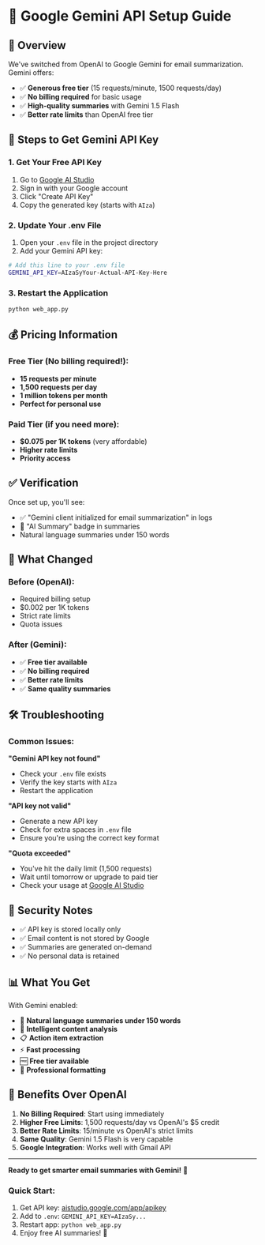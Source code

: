 # 🤖 Google Gemini API Setup Guide

## 🎯 Overview

We've switched from OpenAI to Google Gemini for email summarization. Gemini offers:
- ✅ **Generous free tier** (15 requests/minute, 1500 requests/day)
- ✅ **No billing required** for basic usage
- ✅ **High-quality summaries** with Gemini 1.5 Flash
- ✅ **Better rate limits** than OpenAI free tier

## 📝 Steps to Get Gemini API Key

### 1. Get Your Free API Key
1. Go to [Google AI Studio](https://aistudio.google.com/app/apikey)
2. Sign in with your Google account
3. Click "Create API Key"
4. Copy the generated key (starts with `AIza`)

### 2. Update Your .env File
1. Open your `.env` file in the project directory
2. Add your Gemini API key:

```bash
# Add this line to your .env file
GEMINI_API_KEY=AIzaSyYour-Actual-API-Key-Here
```

### 3. Restart the Application
```bash
python web_app.py
```

## 💰 Pricing Information

### Free Tier (No billing required!):
- **15 requests per minute**
- **1,500 requests per day**
- **1 million tokens per month**
- **Perfect for personal use**

### Paid Tier (if you need more):
- **$0.075 per 1K tokens** (very affordable)
- **Higher rate limits**
- **Priority access**

## ✅ Verification

Once set up, you'll see:
- ✅ "Gemini client initialized for email summarization" in logs
- 🤖 "AI Summary" badge in summaries
- Natural language summaries under 150 words

## 🔄 What Changed

### Before (OpenAI):
- Required billing setup
- $0.002 per 1K tokens
- Strict rate limits
- Quota issues

### After (Gemini):
- ✅ **Free tier available**
- ✅ **No billing required**
- ✅ **Better rate limits**
- ✅ **Same quality summaries**

## 🛠️ Troubleshooting

### Common Issues:

**"Gemini API key not found"**
- Check your `.env` file exists
- Verify the key starts with `AIza`
- Restart the application

**"API key not valid"**
- Generate a new API key
- Check for extra spaces in `.env` file
- Ensure you're using the correct key format

**"Quota exceeded"**
- You've hit the daily limit (1,500 requests)
- Wait until tomorrow or upgrade to paid tier
- Check your usage at [Google AI Studio](https://aistudio.google.com)

## 🔐 Security Notes

- ✅ API key is stored locally only
- ✅ Email content is not stored by Google
- ✅ Summaries are generated on-demand
- ✅ No personal data is retained

## 📊 What You Get

With Gemini enabled:
- 🎯 **Natural language summaries under 150 words**
- 🧠 **Intelligent content analysis**
- 📋 **Action item extraction**
- ⚡ **Fast processing**
- 🆓 **Free tier available**
- 🎨 **Professional formatting**

## 🚀 Benefits Over OpenAI

1. **No Billing Required**: Start using immediately
2. **Higher Free Limits**: 1,500 requests/day vs OpenAI's $5 credit
3. **Better Rate Limits**: 15/minute vs OpenAI's strict limits
4. **Same Quality**: Gemini 1.5 Flash is very capable
5. **Google Integration**: Works well with Gmail API

---

**Ready to get smarter email summaries with Gemini!** 🚀

### Quick Start:
1. Get API key: [aistudio.google.com/app/apikey](https://aistudio.google.com/app/apikey)
2. Add to `.env`: `GEMINI_API_KEY=AIzaSy...`
3. Restart app: `python web_app.py`
4. Enjoy free AI summaries! 🎉
